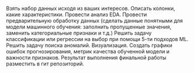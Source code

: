 Взять набор данных исходя из ваших интересов.
Описать колонки, какие характеристики.
Провести анализ EDA.
Провести предварительную обработку данных (сделать данные понятными для модели машинного обучения: заполнить пропущенные значения, заменить категориальные признаки и т.д.)
Решить задачу классификации или регрессии на выбор при помощи 5-ти подходов ML.
Решить задачу поиска аномалий.
Визуализация. Создать графики ошибок прогнозирования, метрик качества обученной модели и важности признаков.
Результат выполнения финальной работы разместить в гит репозиторий.
